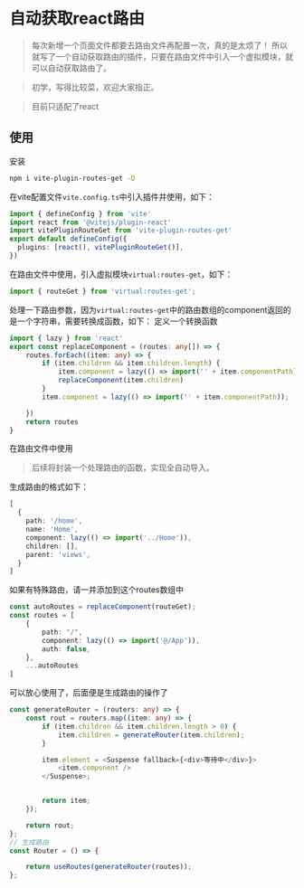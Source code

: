 # 自动获取react路由

>每次新增一个页面文件都要去路由文件再配置一次，真的是太烦了！
所以就写了一个自动获取路由的插件，只要在路由文件中引入一个虚拟模块，就可以自动获取路由了。

> 初学，写得比较菜，欢迎大家指正。

> 目前只适配了react
## 使用

安装
```bash
npm i vite-plugin-routes-get -D
```
在vite配置文件`vite.config.ts`中引入插件并使用，如下：
```ts
import { defineConfig } from 'vite'
import react from '@vitejs/plugin-react'
import vitePluginRouteGet from 'vite-plugin-routes-get'
export default defineConfig({
  plugins: [react(), vitePluginRouteGet()],
})
```
在路由文件中使用，引入虚拟模块`virtual:routes-get`，如下：
```ts
import { routeGet } from 'virtual:routes-get';
```
处理一下路由参数，因为`virtual:routes-get`中的路由数组的component返回的是一个字符串，需要转换成函数，如下：
定义一个转换函数
```ts
import { lazy } from 'react'
export const replaceComponent = (routes: any[]) => {
    routes.forEach((item: any) => {
        if (item.children && item.children.length) {
            item.component = lazy(() => import('' + item.componentPath));
            replaceComponent(item.children)
        }
        item.component = lazy(() => import('' + item.componentPath));

    })
    return routes
}
```
在路由文件中使用
> 后续将封装一个处理路由的函数，实现全自动导入。

生成路由的格式如下：
```ts
[
  {
    path: '/home',
    name: 'Home',
    component: lazy(() => import('../Home')),
    children: [],
    parent: 'views',
  }
]
```

如果有特殊路由，请一并添加到这个routes数组中
```ts
const autoRoutes = replaceComponent(routeGet);
const routes = [
    {
        path: "/",
        component: lazy(() => import('@/App')),
        auth: false,
    },
    ...autoRoutes
]
```
可以放心使用了，后面便是生成路由的操作了
```ts
const generateRouter = (routers: any) => {
    const rout = routers.map((item: any) => {
        if (item.children && item.children.length > 0) {
            item.children = generateRouter(item.children);
        }

        item.element = <Suspense fallback={<div>等待中</div>}>
            <item.component />
        </Suspense>;


        return item;
    });

    return rout;
};
// 生成路由
const Router = () => {

    return useRoutes(generateRouter(routes));
};
```
